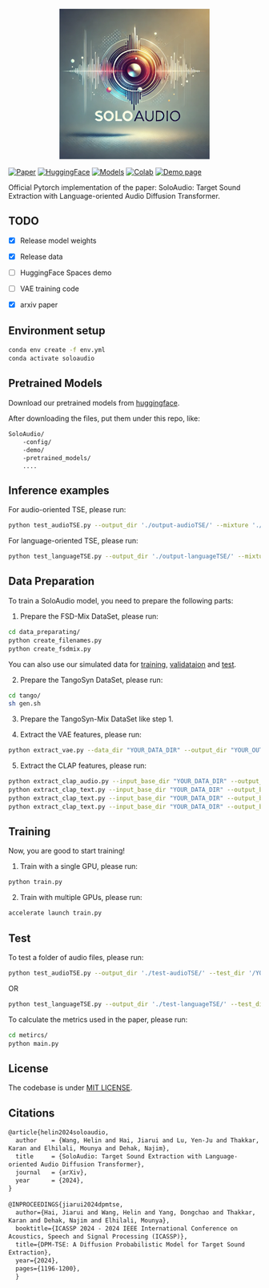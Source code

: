 <p align="center">
  <img src="demo/soloaudio.webp" alt="SoloAudio" width="300" height="300" style="max-width: 100%;">
</p>


[![Paper](https://img.shields.io/badge/arXiv-2409.08425-brightgreen.svg?style=flat-square)](https://arxiv.org/pdf/2409.08425)  [![HuggingFace](https://img.shields.io/badge/%F0%9F%A4%97%20Hugging%20Face-Spaces-blue)](https://huggingface.co/spaces/) [![Models](https://img.shields.io/badge/%F0%9F%A4%97%20Hugging%20Face-Models-blue)](https://huggingface.co/westbrook/SoloAudio)  [![Colab](https://colab.research.google.com/assets/colab-badge.svg)](https://colab.research.google.com/drive/)  [![Demo page](https://img.shields.io/badge/Audio_Samples-blue?logo=Github&style=flat-square)](https://wanghelin1997.github.io/SoloAudio-Demo/)

Official Pytorch implementation of the paper: SoloAudio: Target Sound Extraction with Language-oriented Audio Diffusion Transformer.


## TODO
- [x] Release model weights
- [x] Release data
- [ ] HuggingFace Spaces demo
- [ ] VAE training code
- [x] arxiv paper


## Environment setup
```bash
conda env create -f env.yml
conda activate soloaudio
```

## Pretrained Models

Download our pretrained models from [huggingface](https://huggingface.co/westbrook/SoloAudio).

After downloading the files, put them under this repo, like:
```
SoloAudio/
    -config/
    -demo/
    -pretrained_models/
    ....
```

<!-- ## Gradio
### Run in colab

[![Open in Colab](https://colab.research.google.com/assets/colab-badge.svg)](https://colab.research.google.com/drive/1g4-Oqd1Fu9WfDFb-nicfxqsWIPvsGb91?usp=sharing)

### Run locally
After environment setup install additional dependencies:
```bash
apt-get install -y espeak espeak-data libespeak1 libespeak-dev
apt-get install -y festival*
apt-get install -y build-essential
apt-get install -y flac libasound2-dev libsndfile1-dev vorbis-tools
apt-get install -y libxml2-dev libxslt-dev zlib1g-dev
pip install -r gradio_requirements.txt
```

Run gradio server from terminal:
```bash
python gradio_app.py
```
It is ready to use on [default url](http://127.0.0.1:7860).

### How to use it
1. (optionally) Select models
2. Load models
3. Transcribe
4. Align
5. Run -->

## Inference examples
For audio-oriented TSE, please run:

```bash
python test_audioTSE.py --output_dir './output-audioTSE/' --mixture './demo/1_mix.wav' --enrollment './demo/1_enrollment.wav'
```

For language-oriented TSE, please run:

```bash
python test_languageTSE.py --output_dir './output-languageTSE/' --mixture './demo/1_mix.wav' --enrollment 'Acoustic guitar'
```


## Data Preparation
To train a SoloAudio model, you need to prepare the following parts:
1. Prepare the FSD-Mix DataSet, please run:
```bash
cd data_preparating/
python create_filenames.py
python create_fsdmix.py
```

You can also use our simulated data for [training](https://huggingface.co/westbrook/SoloAudio/blob/main/fsd-train-new.zip), [validataion](https://huggingface.co/westbrook/SoloAudio/blob/main/fsd-val.zip) and [test](https://huggingface.co/westbrook/SoloAudio/blob/main/fsd-test.zip).

2. Prepare the TangoSyn DataSet, please run:
```bash
cd tango/
sh gen.sh
```

3. Prepare the TangoSyn-Mix DataSet like step 1.

4. Extract the VAE features, please run:

```bash
python extract_vae.py --data_dir "YOUR_DATA_DIR" --output_dir "YOUR_OUTPUT_DIR"
```

5. Extract the CLAP features, please run:

```bash
python extract_clap_audio.py --input_base_dir "YOUR_DATA_DIR" --output_base_dir "YOUR_OUTPUT_DIR"
python extract_clap_text.py --input_base_dir "YOUR_DATA_DIR" --output_base_dir "YOUR_OUTPUT_DIR" --split 1
python extract_clap_text.py --input_base_dir "YOUR_DATA_DIR" --output_base_dir "YOUR_OUTPUT_DIR" --split 2
python extract_clap_text.py --input_base_dir "YOUR_DATA_DIR" --output_base_dir "YOUR_OUTPUT_DIR" --split 3
```

## Training

Now, you are good to start training!

1. Train with a single GPU, please run:
```bash
python train.py
```

2. Train with multiple GPUs, please run:
```bash
accelerate launch train.py
```

## Test
To test a folder of audio files, please run:

```bash
python test_audioTSE.py --output_dir './test-audioTSE/' --test_dir '/YOUR_PATH_TO_TEST/'
```

OR

```bash
python test_languageTSE.py --output_dir './test-languageTSE/' --test_dir '/YOUR_PATH_TO_TEST/'
```

To calculate the metrics used in the paper, please run:
```bash
cd metircs/
python main.py
```

## License
The codebase is under [MIT LICENSE](./LICENSE). 



## Citations
```
@article{helin2024soloaudio,
  author    = {Wang, Helin and Hai, Jiarui and Lu, Yen-Ju and Thakkar, Karan and Elhilali, Mounya and Dehak, Najim},
  title     = {SoloAudio: Target Sound Extraction with Language-oriented Audio Diffusion Transformer},
  journal   = {arXiv},
  year      = {2024},
}

@INPROCEEDINGS{jiarui2024dpmtse,
  author={Hai, Jiarui and Wang, Helin and Yang, Dongchao and Thakkar, Karan and Dehak, Najim and Elhilali, Mounya},
  booktitle={ICASSP 2024 - 2024 IEEE International Conference on Acoustics, Speech and Signal Processing (ICASSP)}, 
  title={DPM-TSE: A Diffusion Probabilistic Model for Target Sound Extraction}, 
  year={2024},
  pages={1196-1200},
  }

```
